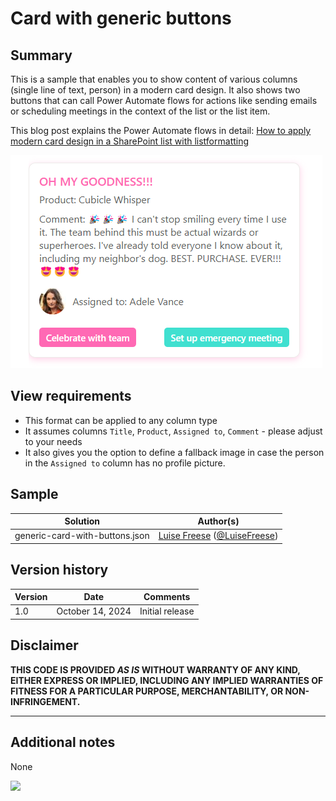 # Card with generic buttons

## Summary

This is a sample that enables you to show content of various columns (single line of text, person) in a modern card design. It also shows two buttons that can call Power Automate flows for actions like sending emails or scheduling meetings in the context of the list or the list item.

This blog post explains the Power Automate flows in detail: [How to apply modern card design in a SharePoint list with listformatting](https://www.m365princess.com/blogs/sp-card/)

![screenshot of the sample](./assets/screenshot.png)

## View requirements

- This format can be applied to any column type
- It assumes columns `Title`, `Product`, `Assigned to`, `Comment` - please adjust to your needs
- It also gives you the option to define a fallback image in case the person in the `Assigned to` column has no profile picture.


## Sample

Solution|Author(s)
--------|---------
generic-card-with-buttons.json | [Luise Freese](https://github.com/luisefreeset) ([@LuiseFreese](https://twitter.com/LuiseFReese))

## Version history

Version|Date|Comments
-------|----|--------
1.0|October 14, 2024|Initial release

## Disclaimer

**THIS CODE IS PROVIDED *AS IS* WITHOUT WARRANTY OF ANY KIND, EITHER EXPRESS OR IMPLIED, INCLUDING ANY IMPLIED WARRANTIES OF FITNESS FOR A PARTICULAR PURPOSE, MERCHANTABILITY, OR NON-INFRINGEMENT.**

---

## Additional notes

None

<img src="https://pnptelemetry.azurewebsites.net/list-formatting/column-samples/generic-centered-content" />
